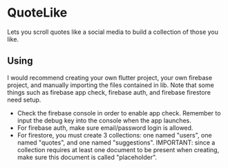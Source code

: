 # QuoteLike

Lets you scroll quotes like a social media to build a collection of those you like.

## Using

I would recommend creating your own flutter project, your own firebase project, and manually importing the files contained in lib. Note that some things such as firebase app check, firebase auth, and firebase firestore need setup.
- Check the firebase console in order to enable app check. Remember to input the debug key into the console when the app launches.
- For firebase auth, make sure email/password login is allowed.
- For firestore, you must create 3 collections: one named "users", one named "quotes", and one named "suggestions". IMPORTANT: since a collection requires at least one document to be present when creating, make sure this document is called "placeholder". 
